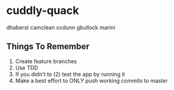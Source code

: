# cuddly-quack
dhaberst camclean ccdunn gbullock marini

## Things To Remember
1. Create feature branches
2. Use TDD
3. If you didn't to (2) test the app by running it
4. Make a best effort to ONLY push working commits to master
